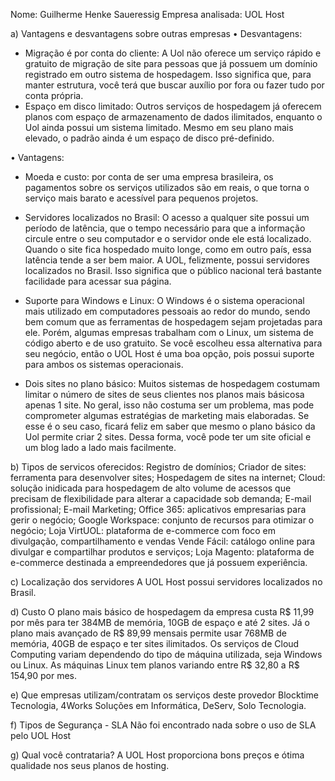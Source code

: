 Nome: Guilherme Henke Saueressig
Empresa analisada: UOL Host 

a) Vantagens e desvantagens sobre outras empresas
• Desvantagens:
- Migração é por conta do cliente: A Uol não oferece um serviço rápido e gratuito de migração de 
site para pessoas que já possuem um domínio registrado em outro sistema de hospedagem. Isso significa
que, para manter estrutura, você terá que buscar auxílio por fora ou fazer tudo por conta própria.
- Espaço em disco limitado: Outros serviços de hospedagem já oferecem planos com espaço de armazenamento
de dados ilimitados, enquanto o Uol ainda possui um sistema limitado. Mesmo em seu plano mais elevado,
o padrão ainda é um espaço de disco pré-definido.

• Vantagens:
- Moeda e custo: por conta de ser uma empresa brasileira, os pagamentos sobre os
serviços utilizados são em reais, o que torna o serviço mais barato e acessível para 
pequenos projetos.
- Servidores localizados no Brasil: O acesso a qualquer site possui um período de latência, 
que o tempo necessário para que a informação circule entre o seu computador e o servidor onde 
ele está localizado. Quando o site fica hospedado muito longe, como em outro país, essa latência
tende a ser bem maior.  A UOL, felizmente, possui servidores localizados no Brasil. Isso significa 
que o público nacional terá bastante facilidade para acessar sua página.

- Suporte para Windows e Linux: O Windows é o sistema operacional mais utilizado em computadores pessoais
ao redor do mundo, sendo bem comum que as ferramentas de hospedagem sejam projetadas para ele. Porém,
algumas empresas trabalham com o Linux, um sistema de código aberto e de uso gratuito. Se você escolheu
essa alternativa para seu negócio, então o UOL Host é uma boa opção, pois possui suporte para ambos os sistemas operacionais.

- Dois sites no plano básico: Muitos sistemas de hospedagem costumam limitar o número de sites de seus 
clientes nos planos mais básicosa apenas 1 site. No geral, isso não costuma ser um problema, mas pode 
comprometer algumas estratégias de marketing mais elaboradas. Se esse é o seu caso, ficará feliz em saber
que mesmo o plano básico da Uol permite criar 2 sites. Dessa forma, você pode ter um site oficial e um blog lado a lado mais facilmente.

b) Tipos de servicos oferecidos:
Registro de domínios;
Criador de sites: ferramenta para desenvolver sites;
Hospedagem de sites na internet;
Cloud: solução inidicada para hospedagem de alto volume de acessos que precisam de flexibilidade para alterar a capacidade sob demanda;
E-mail profissional;
E-mail Marketing;
Office 365: aplicativos empresarias para gerir o negócio;
Google Workspace: conjunto de recursos para otimizar o negócio;
Loja VirtUOL: plataforma de e-commerce com foco em divulgação, compartilhamento e vendas
Vende Fácil: catálogo online para divulgar e compartilhar produtos e serviços;
Loja Magento: plataforma de e-commerce destinada a empreendedores que já possuem experiência.

c) Localização dos servidores
A UOL Host possui servidores localizados no Brasil.

d) Custo
O plano mais básico de hospedagem da empresa custa R$ 11,99 por mês para ter 384MB de memória, 10GB de espaço e até 2 sites. Já o plano 
mais avançado de R$ 89,99 mensais permite usar 768MB de memória, 40GB de espaço e ter sites ilimitados. 
Os serviços de Cloud Computing variam dependendo do tipo de máquina utilizada, seja Windows ou Linux. As máquinas Linux tem planos variando
entre R$ 32,80 a R$ 154,90 por mes.

e) Que empresas utilizam/contratam os serviços deste provedor
Blocktime Tecnologia, 4Works Soluções em Informática, DeServ, Solo Tecnologia.

f) Tipos de Segurança - SLA
Não foi encontrado nada sobre o uso de SLA pelo UOL Host

g) Qual você contrataria?
A UOL Host proporciona bons preços e ótima qualidade nos seus planos de hosting.
